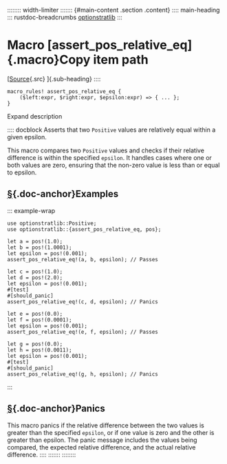 :::::::: width-limiter
::::::: {#main-content .section .content}
:::: main-heading
::: rustdoc-breadcrumbs
[optionstratlib](index.html)
:::

# Macro [assert_pos_relative_eq]{.macro}Copy item path

[[Source](../src/optionstratlib/utils/tests.rs.html#45-81){.src}
]{.sub-heading}
::::

``` {.rust .item-decl}
macro_rules! assert_pos_relative_eq {
    ($left:expr, $right:expr, $epsilon:expr) => { ... };
}
```

Expand description

:::: docblock
Asserts that two `Positive` values are relatively equal within a given
epsilon.

This macro compares two `Positive` values and checks if their relative
difference is within the specified `epsilon`. It handles cases where one
or both values are zero, ensuring that the non-zero value is less than
or equal to epsilon.

## [§](#examples){.doc-anchor}Examples

::: example-wrap
``` {.rust .rust-example-rendered}
use optionstratlib::Positive;
use optionstratlib::{assert_pos_relative_eq, pos};

let a = pos!(1.0);
let b = pos!(1.0001);
let epsilon = pos!(0.001);
assert_pos_relative_eq!(a, b, epsilon); // Passes

let c = pos!(1.0);
let d = pos!(2.0);
let epsilon = pos!(0.001);
#[test]
#[should_panic]
assert_pos_relative_eq!(c, d, epsilon); // Panics

let e = pos!(0.0);
let f = pos!(0.0001);
let epsilon = pos!(0.001);
assert_pos_relative_eq!(e, f, epsilon); // Passes

let g = pos!(0.0);
let h = pos!(0.0011);
let epsilon = pos!(0.001);
#[test]
#[should_panic]
assert_pos_relative_eq!(g, h, epsilon); // Panics
```
:::

## [§](#panics){.doc-anchor}Panics

This macro panics if the relative difference between the two values is
greater than the specified `epsilon`, or if one value is zero and the
other is greater than epsilon. The panic message includes the values
being compared, the expected relative difference, and the actual
relative difference.
::::
:::::::
::::::::
